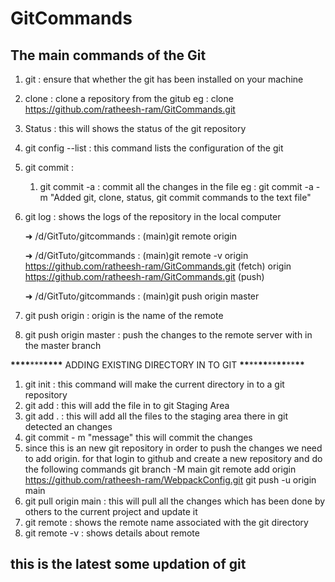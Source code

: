 # GitCommands

## The main commands of the Git

1. git : ensure that whether the git has been installed on your machine
2. clone : clone a repository from the gitub
   eg : clone https://github.com/ratheesh-ram/GitCommands.git
3. Status : this will shows the status of the git repository
4. git config --list : this command lists the configuration of the git
6. git commit :
   1. git commit -a : commit all the changes in the file
      eg : git commit -a -m "Added git, clone, status, git commit commands to the text file"
7. git log : shows the logs of the repository in the local computer

   ➜ /d/GitTuto/gitcommands : (main)git remote
   origin

   ➜ /d/GitTuto/gitcommands : (main)git remote -v
   origin https://github.com/ratheesh-ram/GitCommands.git (fetch)
   origin https://github.com/ratheesh-ram/GitCommands.git (push)

   ➜ /d/GitTuto/gitcommands : (main)git push origin master

8. git push origin : origin is the name of the remote
9. git push origin master : push the changes to the remote server with in the master branch

**\*\*\*\***\*\*\***\*\*\*\*** ADDING EXISTING DIRECTORY IN TO GIT **\*\***\*\***\*\***\*\***\*\***\*\***\*\***

1. git init : this command will make the current directory in to a git repository
2. git add <Filename> : this will add the file in to git Staging Area
3. git add . : this will add all the files to the staging area there in git detected an changes
4. git commit - m "message" this will commit the changes
5. since this is an new git repository in order to push the changes we need to add origin. for that login to github and create a new repository and do the following commands
   git branch -M main
   git remote add origin https://github.com/ratheesh-ram/WebpackConfig.git
   git push -u origin main
6. git pull origin main : this will pull all the changes which has been done by others to the current project and update it
7. git remote : shows the remote name associated with the git directory
8. git remote -v : shows details about remote

## this is the latest some updation of git
